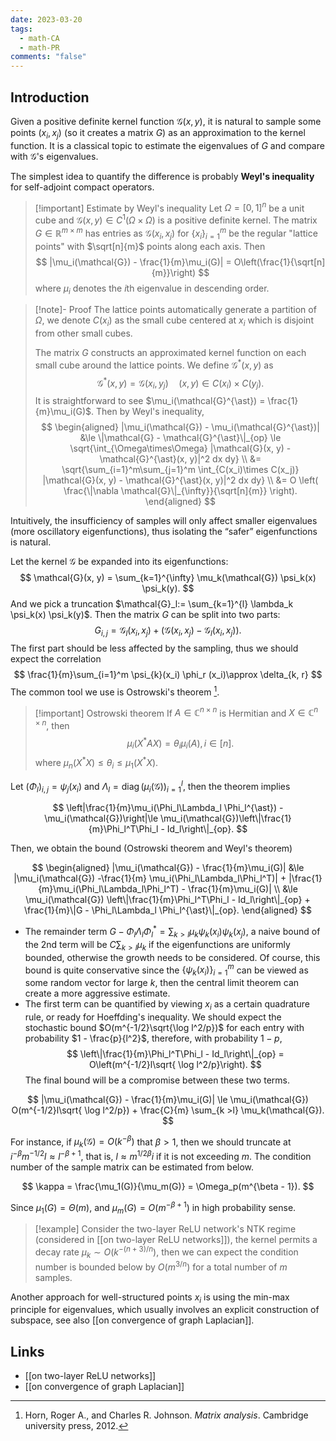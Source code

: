 ```yaml
---
date: 2023-03-20
tags:
  - math-CA
  - math-PR
comments: "false"
---
```

## Introduction

Given a positive definite kernel function $\mathcal{G}(x, y)$, it is natural to sample some points $(x_i, x_j)$ (so it creates a matrix $G$) as an approximation to the kernel function. It is a classical topic to estimate the eigenvalues of $G$ and compare with $\mathcal{G}$'s eigenvalues. 

The simplest idea to quantify the difference is probably **Weyl's inequality** for self-adjoint compact operators.  

>[!important] Estimate by Weyl's inequality 
>Let $\Omega=[0, 1]^n$ be a unit cube and $\mathcal{G}(x, y)\in C^1(\Omega\times \Omega)$ is a positive definite kernel. The matrix $G\in \mathbb{R}^{m\times m}$ has entries as $\mathcal{G}(x_i, x_j)$ for $\{x_i\}_{i=1}^m$ be the regular "lattice points" with $\sqrt[n]{m}$ points along each axis. Then 
>$$
>|\mu_i(\mathcal{G}) - \frac{1}{m}\mu_i(G)| = O\left(\frac{1}{\sqrt[n]{m}}\right)
>$$
>where $\mu_i$ denotes the $i$th eigenvalue in descending order.
>

>[!note]- Proof
> The lattice points automatically generate a partition of $\Omega$, we denote $C(x_i)$ as the small cube centered at $x_i$ which is disjoint from other small cubes. 
> 
> The matrix $G$ constructs an approximated kernel function on each small cube around the lattice points. We define $\mathcal{G}^{\ast}(x, y)$ as
>$$
>\mathcal{G}^{\ast}(x, y) = \mathcal{G}(x_i, y_j)\quad (x, y)\in C(x_i)\times C(y_j).
>$$
>It is straightforward to see $\mu_i(\mathcal{G}^{\ast}) = \frac{1}{m}\mu_i(G)$.  Then by Weyl's inequality, 
>$$
>\begin{aligned}
>|\mu_i(\mathcal{G}) - \mu_i(\mathcal{G}^{\ast})| &\le \|\mathcal{G} - \mathcal{G}^{\ast}\|_{op} \le \sqrt{\int_{\Omega\times\Omega} |\mathcal{G}(x, y) - \mathcal{G}^{\ast}(x, y)|^2 dx dy} \\
>&= \sqrt{\sum_{i=1}^m\sum_{j=1}^m \int_{C(x_i)\times C(x_j)} |\mathcal{G}(x, y) - \mathcal{G}^{\ast}(x, y)|^2 dx dy} \\
>&= O \left( \frac{\|\nabla \mathcal{G}\|_{\infty}}{\sqrt[n]{m}} \right). 
>\end{aligned}
>$$

Intuitively, the insufficiency of samples will only affect smaller eigenvalues (more oscillatory eigenfunctions), thus isolating the “safer” eigenfunctions is natural.

Let the kernel $\mathcal{G}$ be expanded into its eigenfunctions:
$$
\mathcal{G}(x, y) = \sum_{k=1}^{\infty} \mu_k(\mathcal{G}) \psi_k(x) \psi_k(y).
$$
And we pick a truncation $\mathcal{G}_l:= \sum_{k=1}^{l} \lambda_k \psi_k(x) \psi_k(y)$. Then the matrix $G$ can be split into two parts: 
$$
G_{i, j} = \mathcal{G}_l(x_i, x_j) + (\mathcal{G}(x_i, x_j) - \mathcal{G}_l(x_i, x_j)).
$$
The first part should be less affected by the sampling, thus we should expect the correlation   
$$
\frac{1}{m}\sum_{i=1}^m \psi_{k}(x_i) \phi_r (x_i)\approx \delta_{k, r}
$$
The common tool we use is Ostrowski's theorem [^1].

>[!important] Ostrowski theorem
>If $A\in \mathbb{C}^{n\times n}$ is Hermitian and $X\in\mathbb{C}^{n\times n}$, then 
>$$
>\mu_i(X^{\ast}A X) = \theta_i \mu_i(A), i\in [n].
>$$
>where $\mu_n(X^{\ast} X) \le \theta_i \le \mu_1(X^{\ast}X)$. 

Let $(\Phi_l)_{i,j} = \psi_{j}(x_i)$ and $\Lambda_l = \operatorname{diag}(\mu_i(\mathcal{G}))_{i=1}^l$, then the theorem implies

$$
\left|\frac{1}{m}\mu_i(\Phi_l\Lambda_l \Phi_l^{\ast}) - \mu_i(\mathcal{G})\right|\le \mu_i(\mathcal{G})\left\|\frac{1}{m}\Phi_l^T\Phi_l - Id_l\right\|_{op}.
$$
 
Then, we obtain the bound (Ostrowski theorem and Weyl's theorem)

$$
\begin{aligned}
|\mu_i(\mathcal{G}) - \frac{1}{m}\mu_i(G)| &\le |\mu_i(\mathcal{G}) -\frac{1}{m} \mu_i(\Phi_l\Lambda_l\Phi_l^T)| + |\frac{1}{m}\mu_i(\Phi_l\Lambda_l\Phi_l^T) - \frac{1}{m}\mu_i(G)| \\
&\le \mu_i(\mathcal{G}) \left\|\frac{1}{m}\Phi_l^T\Phi_l - Id_l\right\|_{op} + \frac{1}{m}\|G - \Phi_l\Lambda_l \Phi_l^{\ast}\|_{op}.
\end{aligned}
$$
- The remainder term $G - \Phi_l\Lambda_l \Phi_l^{\ast} = \sum_{k > l} \mu_k \psi_k(x_i)\psi_k(x_j)$, a naive bound of the 2nd term will be $C \sum_{k > l} \mu_k$ if the eigenfunctions are uniformly bounded, otherwise the growth needs to be considered.  Of course, this bound is quite conservative since the $\{ \psi_k(x_i) \}_{i=1}^m$ can be viewed as some random vector for large $k$, then the central limit theorem can create a more aggressive estimate.
- The first term can be quantified by viewing $x_i$ as a certain quadrature rule, or ready for Hoeffding's inequality. We should expect the stochastic bound $O(m^{-1/2}\sqrt{\log l^2/p})$ for each entry with probability $1 - \frac{p}{l^2}$, therefore, with probability $1 - p$,
  $$
   \left\|\frac{1}{m}\Phi_l^T\Phi_l - Id_l\right\|_{op} = O\left(m^{-1/2}l\sqrt{ \log l^2/p}\right).
   $$
The final bound will be a compromise between these two terms. 

$$
|\mu_i(\mathcal{G}) - \frac{1}{m}\mu_i(G)| \le \mu_i(\mathcal{G}) O(m^{-1/2}l\sqrt{ \log l^2/p}) + \frac{C}{m} \sum_{k >l} \mu_k(\mathcal{G}).
$$

For instance, if $\mu_k(\mathcal{G}) = O(k^{-\beta})$ that $\beta > 1$, then we should truncate at $i^{-\beta}{m}^{-1/2} l\approx l^{-\beta + 1}$, that is, $l\approx m^{1/2\beta} i$ if it is not exceeding $m$. The condition number of the sample matrix can be estimated from below. 

$$
\kappa = \frac{\mu_1(G)}{\mu_m(G)} = \Omega_p(m^{\beta - 1}).
$$

 Since $\mu_1(G) = \Theta(m)$, and $\mu_m(G)= O(m^{-\beta + 1})$ in high probability sense.

>[!example]
> Consider the two-layer ReLU network's NTK regime (considered in [[on two-layer ReLU networks]]), the kernel permits a decay rate $\mu_k\sim O(k^{-(n+3)/n})$, then we can expect the condition number is bounded below by $O(m^{3/n})$ for a total number of $m$ samples.

Another approach for well-structured points $x_i$ is using the min-max principle for eigenvalues, which usually involves an explicit construction of subspace, see also [[on convergence of graph Laplacian]].
## Links
- [[on two-layer ReLU networks]]
- [[on convergence of graph Laplacian]]

[^1]: Horn, Roger A., and Charles R. Johnson. _Matrix analysis_. Cambridge university press, 2012.
